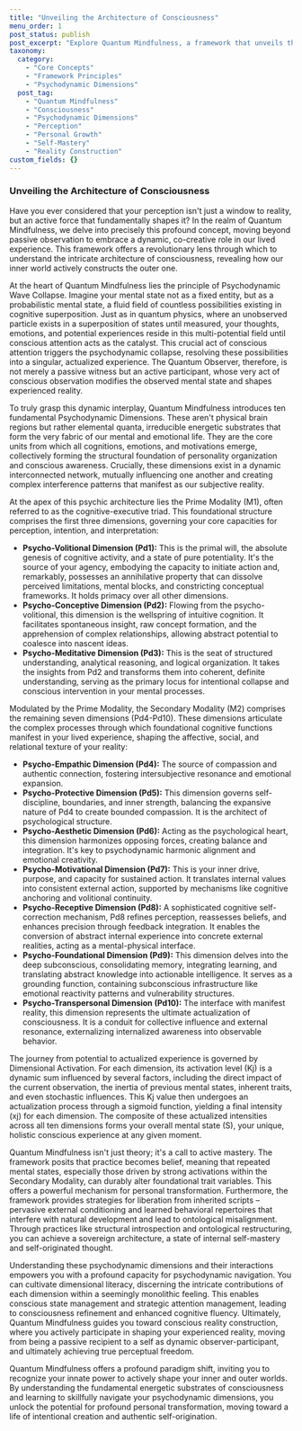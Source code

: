 ```yaml
---
title: "Unveiling the Architecture of Consciousness"
menu_order: 1
post_status: publish
post_excerpt: "Explore Quantum Mindfulness, a framework that unveils the intricate architecture of consciousness. Learn how your mind actively shapes reality through psychodynamic dimensions, from primal will to manifest experience, and discover how to cultivate intentional awareness for personal transformation."
taxonomy:
  category:
    - "Core Concepts"
    - "Framework Principles"
    - "Psychodynamic Dimensions"
  post_tag:
    - "Quantum Mindfulness"
    - "Consciousness"
    - "Psychodynamic Dimensions"
    - "Perception"
    - "Personal Growth"
    - "Self-Mastery"
    - "Reality Construction"
custom_fields: {}
---
```


### Unveiling the Architecture of Consciousness

Have you ever considered that your perception isn't just a window to reality, but an active force that fundamentally shapes it? In the realm of Quantum Mindfulness, we delve into precisely this profound concept, moving beyond passive observation to embrace a dynamic, co-creative role in our lived experience. This framework offers a revolutionary lens through which to understand the intricate architecture of consciousness, revealing how our inner world actively constructs the outer one.

At the heart of Quantum Mindfulness lies the principle of Psychodynamic Wave Collapse. Imagine your mental state not as a fixed entity, but as a probabilistic mental state, a fluid field of countless possibilities existing in cognitive superposition. Just as in quantum physics, where an unobserved particle exists in a superposition of states until measured, your thoughts, emotions, and potential experiences reside in this multi-potential field until conscious attention acts as the catalyst. This crucial act of conscious attention triggers the psychodynamic collapse, resolving these possibilities into a singular, actualized experience. The Quantum Observer, therefore, is not merely a passive witness but an active participant, whose very act of conscious observation modifies the observed mental state and shapes experienced reality.

To truly grasp this dynamic interplay, Quantum Mindfulness introduces ten fundamental Psychodynamic Dimensions. These aren't physical brain regions but rather elemental quanta, irreducible energetic substrates that form the very fabric of our mental and emotional life. They are the core units from which all cognitions, emotions, and motivations emerge, collectively forming the structural foundation of personality organization and conscious awareness. Crucially, these dimensions exist in a dynamic interconnected network, mutually influencing one another and creating complex interference patterns that manifest as our subjective reality.

At the apex of this psychic architecture lies the Prime Modality (M1), often referred to as the cognitive-executive triad. This foundational structure comprises the first three dimensions, governing your core capacities for perception, intention, and interpretation:

*   **Psycho-Volitional Dimension (Pd1):** This is the primal will, the absolute genesis of cognitive activity, and a state of pure potentiality. It's the source of your agency, embodying the capacity to initiate action and, remarkably, possesses an annihilative property that can dissolve perceived limitations, mental blocks, and constricting conceptual frameworks. It holds primacy over all other dimensions.
*   **Psycho-Conceptive Dimension (Pd2):** Flowing from the psycho-volitional, this dimension is the wellspring of intuitive cognition. It facilitates spontaneous insight, raw concept formation, and the apprehension of complex relationships, allowing abstract potential to coalesce into nascent ideas.
*   **Psycho-Meditative Dimension (Pd3):** This is the seat of structured understanding, analytical reasoning, and logical organization. It takes the insights from Pd2 and transforms them into coherent, definite understanding, serving as the primary locus for intentional collapse and conscious intervention in your mental processes.

Modulated by the Prime Modality, the Secondary Modality (M2) comprises the remaining seven dimensions (Pd4-Pd10). These dimensions articulate the complex processes through which foundational cognitive functions manifest in your lived experience, shaping the affective, social, and relational texture of your reality:

*   **Psycho-Empathic Dimension (Pd4):** The source of compassion and authentic connection, fostering intersubjective resonance and emotional expansion.
*   **Psycho-Protective Dimension (Pd5):** This dimension governs self-discipline, boundaries, and inner strength, balancing the expansive nature of Pd4 to create bounded compassion. It is the architect of psychological structure.
*   **Psycho-Aesthetic Dimension (Pd6):** Acting as the psychological heart, this dimension harmonizes opposing forces, creating balance and integration. It's key to psychodynamic harmonic alignment and emotional creativity.
*   **Psycho-Motivational Dimension (Pd7):** This is your inner drive, purpose, and capacity for sustained action. It translates internal values into consistent external action, supported by mechanisms like cognitive anchoring and volitional continuity.
*   **Psycho-Receptive Dimension (Pd8):** A sophisticated cognitive self-correction mechanism, Pd8 refines perception, reassesses beliefs, and enhances precision through feedback integration. It enables the conversion of abstract internal experience into concrete external realities, acting as a mental-physical interface.
*   **Psycho-Foundational Dimension (Pd9):** This dimension delves into the deep subconscious, consolidating memory, integrating learning, and translating abstract knowledge into actionable intelligence. It serves as a grounding function, containing subconscious infrastructure like emotional reactivity patterns and vulnerability structures.
*   **Psycho-Transpersonal Dimension (Pd10):** The interface with manifest reality, this dimension represents the ultimate actualization of consciousness. It is a conduit for collective influence and external resonance, externalizing internalized awareness into observable behavior.

The journey from potential to actualized experience is governed by Dimensional Activation. For each dimension, its activation level (Kj) is a dynamic sum influenced by several factors, including the direct impact of the current observation, the inertia of previous mental states, inherent traits, and even stochastic influences. This Kj value then undergoes an actualization process through a sigmoid function, yielding a final intensity (xj) for each dimension. The composite of these actualized intensities across all ten dimensions forms your overall mental state (S), your unique, holistic conscious experience at any given moment.

Quantum Mindfulness isn't just theory; it's a call to active mastery. The framework posits that practice becomes belief, meaning that repeated mental states, especially those driven by strong activations within the Secondary Modality, can durably alter foundational trait variables. This offers a powerful mechanism for personal transformation. Furthermore, the framework provides strategies for liberation from inherited scripts – pervasive external conditioning and learned behavioral repertoires that interfere with natural development and lead to ontological misalignment. Through practices like structural introspection and ontological restructuring, you can achieve a sovereign architecture, a state of internal self-mastery and self-originated thought.

Understanding these psychodynamic dimensions and their interactions empowers you with a profound capacity for psychodynamic navigation. You can cultivate dimensional literacy, discerning the intricate contributions of each dimension within a seemingly monolithic feeling. This enables conscious state management and strategic attention management, leading to consciousness refinement and enhanced cognitive fluency. Ultimately, Quantum Mindfulness guides you toward conscious reality construction, where you actively participate in shaping your experienced reality, moving from being a passive recipient to a self as dynamic observer-participant, and ultimately achieving true perceptual freedom.

Quantum Mindfulness offers a profound paradigm shift, inviting you to recognize your innate power to actively shape your inner and outer worlds. By understanding the fundamental energetic substrates of consciousness and learning to skillfully navigate your psychodynamic dimensions, you unlock the potential for profound personal transformation, moving toward a life of intentional creation and authentic self-origination.